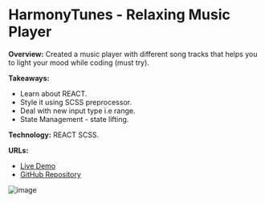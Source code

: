# HarmonyTunes - Relaxing Music Player

**Overview:** Created a music player with different song tracks that helps you to light your mood while coding (must try).

**Takeaways:**
- Learn about REACT.
- Style it using SCSS preprocessor.
- Deal with new input type i.e range.
- State Management - state lifting.

**Technology:** REACT SCSS.

**URLs:**
- [Live Demo](https://scriptorshiva.github.io/Melody_Player/)
- [GitHub Repository](https://github.com/scriptorShiva/Melody_Player/)

![image](https://github.com/scriptorShiva/Melody_Player/assets/100567280/d128071b-4735-47dd-a49b-883b14f95a25)


